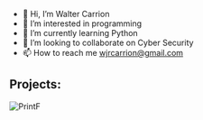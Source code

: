 - 👋 Hi, I’m Walter Carrion
- 👀 I’m interested in  programming
- 🌱 I’m currently learning  Python
- 💞️ I’m looking to collaborate on  Cyber Security
- 📫 How to reach me  wjrcarrion@gmail.com

## Projects:
![PrintF](https://github.com/Scopecr/holbertonschool-printf.git/actions/workflows/main.yml/badge.svg)
